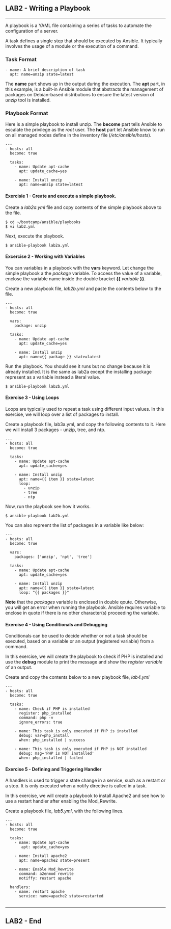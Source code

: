 ## LAB2 - Writing a Playbook
---
A playbook is a YAML file containing a series of tasks to automate the configuration of a server.

A task defines a single step that should be executed by Ansible. It typically involves the usage of a module or the execution of a command.

### Task Format

```
- name: A brief description of task
  apt: name=unzip state=latest
```

The **name** part shows up in the output during the execution. The **apt** part, in this example, is a built-in Ansible module that abstracts the management of packages on Debian-based distributions to ensure the latest version of *unzip* tool is installed. 

### Playbook Format

Here is a simple playbook to install unzip. The **become** part tells Ansible to escalate the privilege as the *root* user. The **host** part let Ansible know to run on all managed nodes define in the inventory file (*/etc/ansible/hosts*).

```
---
- hosts: all
  become: true

  tasks:
    - name: Update apt-cache 
      apt: update_cache=yes

    - name: Install unzip
      apt: name=unzip state=latest
```

#### Exercisie 1 - Create and execute a simple playbook.

Create a *lab2a.yml* file and copy contents of the simple playbook above to the file.

```console
$ cd ~/bootcamp/ansible/playbooks
$ vi lab2.yml
```

Next, execute the playbook.

```console
$ ansible-playbook lab2a.yml
```

#### Excercise 2 - Working with Variables

You can variables in a playbook with the **vars** keyword. Let change the simple playbook a the *package* variable. To access the value of a variable, enclose the variable name inside the double bracket **{{** *variable* **}}**.

Create a new playbook file, *lab2b.yml* and paste the contents below to the file.

```
---
- hosts: all
  become: true

  vars:
    package: unzip
    
  tasks:
    - name: Update apt-cache 
      apt: update_cache=yes

    - name: Install unzip
      apt: name={{ package }} state=latest

```

Run the playbook. You should see it runs but no change because it is already installed. It is the same as lab2a except the installing package represent as a variable instead a literal value. 

```console
$ ansible-playbook lab2b.yml
```

#### Exercise 3 - Using Loops

Loops are typically used to repeat a task using different input values. In this exercise, we will loop over a list of packages to install.

Create a playbook file, lab3a.yml, and copy the following contents to it. Here we will install 3 packages - unzip, tree, and ntp.

```
---
- hosts: all
  become: true

  tasks:
    - name: Update apt-cache 
      apt: update_cache=yes

    - name: Install unzip
      apt: name={{ item }} state=latest
      loop:
        - unzip
        - tree
        - ntp
```

Now, run the playbook see how it works.

```console
$ ansible-playbook lab2b.yml
```

You can also repreent the list of packages in a variable like below:

```
---
- hosts: all
  become: true

  vars:
    packages: ['unzip', 'npt', 'tree']

  tasks:
    - name: Update apt-cache 
      apt: update_cache=yes

    - name: Install unzip
      apt: name={{ item }} state=latest
      loop: "{{ packages }}"
```

**Note** that the *packages* variable is enclosed in double qoute. Otherwise, you will get an error when running the playbook. Ansible requires variable to enclose in quote if there is no other character(s) proceeding the variable.

#### Exercise 4 - Using Conditionals and Debugging

Conditionals can be used to decide whether or not a task should be executed, based on a variable or an output (registered variable) from a command.

In this exercise, we will create the playbook to check if PHP is installed and use the **debug** module to print the message and show the *register variable* of an output.

Create and copy the contents below to a new playbook file, *lab4.yml* 

```
---
- hosts: all
  become: true

  tasks:
    - name: Check if PHP is installed
      register: php_installed
      command: php -v
      ignore_errors: true

    - name: This task is only executed if PHP is installed
      debug: var=php_install
      when: php_installed | success

    - name: This task is only executed if PHP is NOT installed
      debug: msg='PHP is NOT installed'
      when: php_installed | failed
```

#### Exercise 5 - Defining and Triggering Handler

A handlers is used to trigger a state change in a service, such as a restart or a stop. It is only executed when a notify directive is called in a task. 

In this exercise, we will create a playbook to install Apache2 and see how to use a restart handler after enabling the Mod_Rewrite.

Create a playbook file, *lab5.yml*, with the following lines.

```
---
- hosts: all
  become: true

  tasks:
    - name: Update apt-cache 
       apt: update_cache=yes

    - name: Install apache2
      apt: name=apache2 state=present

    - name: Enable Mod_Rewrite
      command: a2enmod rewrite
      notiffy: restart apache
    
  handlers:
    - name: restart apache
      service: name=apache2 state=restarted  
    
```





---
## LAB2 - End